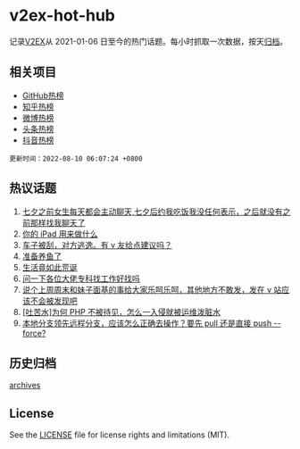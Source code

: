 # v2ex-hot-hub

 记录[V2EX](https://www.v2ex.com/)从 2021-01-06 日至今的热门话题。每小时抓取一次数据，按天[归档](archives)。
 
 ## 相关项目

- [GitHub热榜](https://github.com/lonnyzhang423/github-hot-hub)
- [知乎热榜](https://github.com/lonnyzhang423/zhihu-hot-hub)
- [微博热榜](https://github.com/lonnyzhang423/weibo-hot-hub)
- [头条热榜](https://github.com/lonnyzhang423/toutiao-hot-hub)
- [抖音热榜](https://github.com/lonnyzhang423/douyin-hot-hub)


 `更新时间：2022-08-10 06:07:24 +0800`

## 热议话题

1. [七夕之前女生每天都会主动聊天,七夕后约我吃饭我没任何表示，之后就没有之前那样找我聊天了](https://www.v2ex.com/t/871620)
1. [你的 iPad 用来做什么](https://www.v2ex.com/t/871654)
1. [车子被刮，对方逃逸。有 v 友给点建议吗？](https://www.v2ex.com/t/871583)
1. [准备养鱼了](https://www.v2ex.com/t/871647)
1. [生活竟如此荒诞](https://www.v2ex.com/t/871576)
1. [问一下各位大佬专科找工作好找吗](https://www.v2ex.com/t/871566)
1. [说个上周周末和妹子面基的事给大家乐呵乐呵，其他地方不敢发，发在 v 站应该不会被发现吧](https://www.v2ex.com/t/871600)
1. [[吐苦水]为何 PHP 不被待见，怎么一入侵就被运维泼脏水](https://www.v2ex.com/t/871584)
1. [本地分支领先远程分支，应该怎么正确去操作？要先 pull 还是直接 push --force?](https://www.v2ex.com/t/871607)

## 历史归档

[archives](archives)

## License

See the [LICENSE](LICENSE) file for license rights and limitations (MIT).
